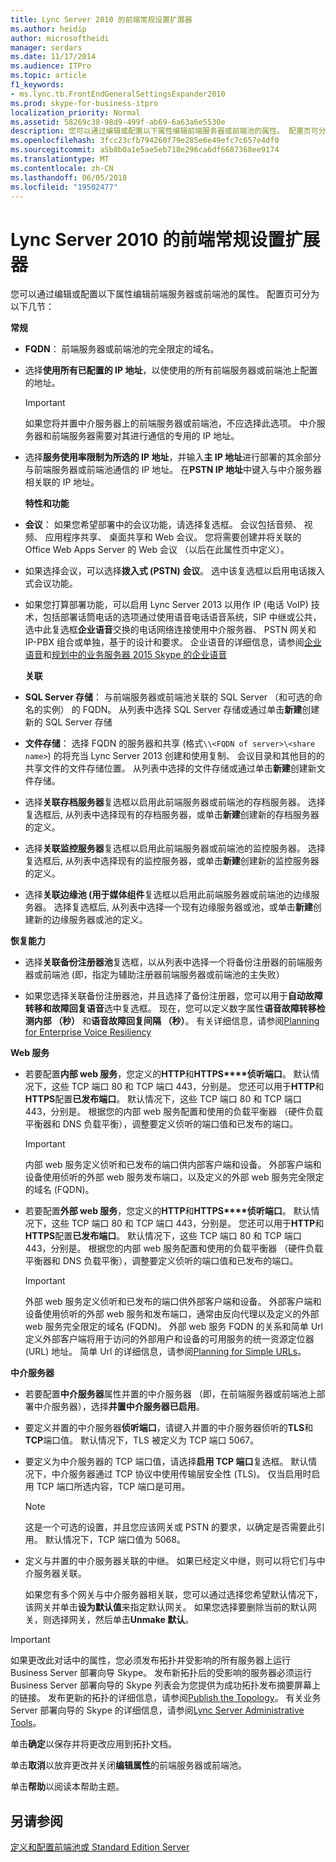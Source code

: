 ```yaml
---
title: Lync Server 2010 的前端常规设置扩展器
ms.author: heidip
author: microsoftheidi
manager: serdars
ms.date: 11/17/2014
ms.audience: ITPro
ms.topic: article
f1_keywords:
- ms.lync.tb.FrontEndGeneralSettingsExpander2010
ms.prod: skype-for-business-itpro
localization_priority: Normal
ms.assetid: 58269c38-98d9-499f-ab69-6a63a6e5530e
description: 您可以通过编辑或配置以下属性编辑前端服务器或前端池的属性。 配置页可分为以下几节：
ms.openlocfilehash: 3fcc23cfb794260f79e285e6e49efc7c657e4df0
ms.sourcegitcommit: a5b8b0a1e5ae5eb718e296ca6df6687368ee9174
ms.translationtype: MT
ms.contentlocale: zh-CN
ms.lasthandoff: 06/05/2018
ms.locfileid: "19502477"
---
```

# <a name="front-end-general-settings-expander-for-lync-server-2010"></a>Lync Server 2010 的前端常规设置扩展器
 
您可以通过编辑或配置以下属性编辑前端服务器或前端池的属性。 配置页可分为以下几节：
  
 **常规**
  
- **FQDN**： 前端服务器或前端池的完全限定的域名。
    
- 选择**使用所有已配置的 IP 地址**，以使使用的所有前端服务器或前端池上配置的地址。
    
    > [!IMPORTANT]
    > 如果您将并置中介服务器上的前端服务器或前端池，不应选择此选项。 中介服务器和前端服务器需要对其进行通信的专用的 IP 地址。 
  
- 选择**服务使用率限制为所选的 IP 地址**，并输入**主 IP 地址**进行部署的其余部分与前端服务器或前端池通信的 IP 地址。 在**PSTN IP 地址**中键入与中介服务器相关联的 IP 地址。
    
    **特性和功能**
    
- **会议**： 如果您希望部署中的会议功能，请选择复选框。 会议包括音频、 视频、 应用程序共享、 桌面共享和 Web 会议。 您将需要创建并将关联的 Office Web Apps Server 的 Web 会议 （以后在此属性页中定义）。
    
- 如果选择会议，可以选择**拨入式 (PSTN) 会议**。 选中该复选框以启用电话拨入式会议功能。
    
- 如果您打算部署功能，可以启用 Lync Server 2013 以用作 IP (电话 VoIP) 技术，包括部署话筒电话的选项通过使用语音电话语音系统，SIP 中继或公共，选中此复选框**企业语音**交换的电话网络连接使用中介服务器、 PSTN 网关和 IP-PBX 组合或单独，基于的设计和要求。 企业语音的详细信息，请参阅[企业语音](http://technet.microsoft.com/library/c9da8099-6f4f-4346-ac67-f041bb96072c.aspx)和[规划中的业务服务器 2015 Skype 的企业语音](../../../plan-your-deployment/enterprise-voice-solution/enterprise-voice.md)
    
    **关联**
    
- **SQL Server 存储**： 与前端服务器或前端池关联的 SQL Server （和可选的命名的实例） 的 FQDN。 从列表中选择 SQL Server 存储或通过单击**新建**创建新的 SQL Server 存储
    
- **文件存储**： 选择 FQDN 的服务器和共享 (格式`\\<FQDN of server>\<share name>`) 的将充当 Lync Server 2013 创建和使用复制、 会议目录和其他目的的共享文件的文件存储位置。 从列表中选择的文件存储或通过单击**新建**创建新文件存储。
    
- 选择**关联存档服务器**复选框以启用此前端服务器或前端池的存档服务器。 选择复选框后, 从列表中选择现有的存档服务器，或单击**新建**创建新的存档服务器的定义。
    
- 选择**关联监控服务器**复选框以启用此前端服务器或前端池的监控服务器。 选择复选框后, 从列表中选择现有的监控服务器，或单击**新建**创建新的监控服务器的定义。
    
- 选择**关联边缘池 (用于媒体组件**复选框以启用此前端服务器或前端池的边缘服务器。 选择复选框后, 从列表中选择一个现有边缘服务器或池，或单击**新建**创建新的边缘服务器或池的定义。
    
 **恢复能力**
  
- 选择**关联备份注册器池**复选框，以从列表中选择一个将备份注册器的前端服务器或前端池 (即，指定为辅助注册器前端服务器或前端池的主失败）
    
- 如果您选择关联备份注册器池，并且选择了备份注册器，您可以用于**自动故障转移和故障回复语音**选中复选框。 现在，您可以定义数字属性**语音故障转移检测内部 （秒）** 和**语音故障回复间隔 （秒）**。 有关详细信息，请参阅[Planning for Enterprise Voice Resiliency](http://technet.microsoft.com/library/ca116700-1055-4ca5-9b87-4c7f380c3655.aspx)
    
 **Web 服务**
  
- 若要配置**内部 web 服务**，您定义的**HTTP**和**HTTPS****侦听端口**。 默认情况下，这些 TCP 端口 80 和 TCP 端口 443，分别是。 您还可以用于**HTTP**和**HTTPS**配置**已发布端口**。 默认情况下，这些 TCP 端口 80 和 TCP 端口 443，分别是。 根据您的内部 web 服务配置和使用的负载平衡器 （硬件负载平衡器和 DNS 负载平衡），调整要定义侦听的端口值和已发布的端口。
    
    > [!IMPORTANT]
    > 内部 web 服务定义侦听和已发布的端口供内部客户端和设备。 外部客户端和设备使用侦听的外部 web 服务发布端口，以及定义的外部 web 服务完全限定的域名 (FQDN)。 
  
- 若要配置**外部 web 服务**，您定义的**HTTP**和**HTTPS****侦听端口**。 默认情况下，这些 TCP 端口 80 和 TCP 端口 443，分别是。 您还可以用于**HTTP**和**HTTPS**配置**已发布端口**。 默认情况下，这些 TCP 端口 80 和 TCP 端口 443，分别是。 根据您的内部 web 服务配置和使用的负载平衡器 （硬件负载平衡器和 DNS 负载平衡），调整要定义侦听的端口值和已发布的端口。
    
    > [!IMPORTANT]
    > 外部 web 服务定义侦听和已发布的端口供外部客户端和设备。 外部客户端和设备使用侦听的外部 web 服务和发布端口，通常由反向代理以及定义的外部 web 服务完全限定的域名 (FQDN)。 外部 web 服务 FQDN 的关系和简单 Url 定义外部客户端将用于访问的外部用户和设备的可用服务的统一资源定位器 (URL) 地址。 简单 Url 的详细信息，请参阅[Planning for Simple URLs](http://technet.microsoft.com/library/20e4f4b6-b7ff-4297-b00d-d1211ee800ac.aspx)。 
  
 **中介服务器**
  
- 若要配置**中介服务器**属性并置的中介服务器 （即，在前端服务器或前端池上部署中介服务器），选择**并置中介服务器已启用**。
    
- 要定义并置的中介服务器**侦听端口**，请键入并置的中介服务器侦听的**TLS**和**TCP**端口值。 默认情况下，TLS 被定义为 TCP 端口 5067。
    
- 要定义为中介服务器的 TCP 端口值，请选择**启用 TCP 端口**复选框。 默认情况下，中介服务器通过 TCP 协议中使用传输层安全性 (TLS)。 仅当启用时启用 TCP 端口所选内容，TCP 端口是可用。
    
    > [!NOTE]
    > 这是一个可选的设置，并且您应该网关或 PSTN 的要求，以确定是否需要此引用。 默认情况下，TCP 端口值为 5068。 
  
- 定义与并置的中介服务器关联的中继。 如果已经定义中继，则可以将它们与中介服务器关联。
    
    如果您有多个网关与中介服务器相关联，您可以通过选择您希望默认情况下，该网关并单击**设为默认值**来指定默认网关。 如果您选择要删除当前的默认网关，则选择网关，然后单击**Unmake 默认**。
    
> [!IMPORTANT]
> 如果更改此对话中的属性，您必须发布拓扑并受影响的所有服务器上运行 Business Server 部署向导 Skype。 发布新拓扑后的受影响的服务器必须运行 Business Server 部署向导的 Skype 列表会为您提供为成功拓扑发布摘要屏幕上的链接。 发布更新的拓扑的详细信息，请参阅[Publish the Topology](http://technet.microsoft.com/library/3b5a744b-b3a8-4538-a55e-e2e4f72dff47.aspx)。 有关业务 Server 部署向导的 Skype 的详细信息，请参阅[Lync Server Administrative Tools](http://technet.microsoft.com/library/9b006f93-4f3d-461d-89b8-e80a34fdb3c5.aspx)。 
  
单击**确定**以保存并将更改应用到拓扑文档。
  
单击**取消**以放弃更改并关闭**编辑属性**的前端服务器或前端池。
  
单击**帮助**以阅读本帮助主题。
  
## <a name="see-also"></a>另请参阅

[定义和配置前端池或 Standard Edition Server](http://technet.microsoft.com/library/713fc263-23dd-414a-b001-82932e4fe966.aspx)